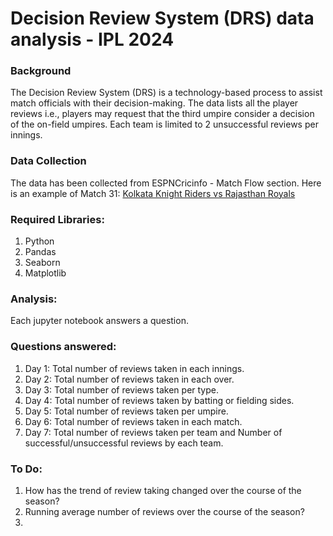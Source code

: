 # Decision Review System (DRS) data analysis - IPL 2024

### Background
The Decision Review System (DRS) is a technology-based process to assist match officials with their decision-making.
The data lists all the player reviews i.e., players may request that the third umpire consider a decision of the on-field umpires. Each
team is limited to 2 unsuccessful reviews per innings.

### Data Collection
The data has been collected from ESPNCricinfo - Match Flow section. Here is an example of Match 31: [Kolkata Knight Riders vs Rajasthan Royals](https://www.espncricinfo.com/series/indian-premier-league-2024-1410320/kolkata-knight-riders-vs-rajasthan-royals-31st-match-1426269/full-scorecard)


### Required Libraries:
1. Python
2. Pandas
3. Seaborn
4. Matplotlib

### Analysis:
Each jupyter notebook answers a question.  

### Questions answered:
1. Day 1: Total number of reviews taken in each innings.
2. Day 2: Total number of reviews taken in each over.
3. Day 3: Total number of reviews taken per type.
4. Day 4: Total number of reviews taken by batting or fielding sides.
5. Day 5: Total number of reviews taken per umpire.
6. Day 6: Total number of reviews taken in each match.
7. Day 7: Total number of reviews taken per team and Number of successful/unsuccessful reviews by each team.

### To Do:
1. How has the trend of review taking changed over the course of the season?
2. Running average number of reviews over the course of the season?
3. 